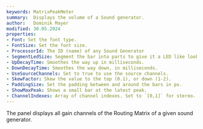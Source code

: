 ```yaml
---
keywords: MatrixPeakMeter
summary:  Displays the volume of a Sound generator.
author:   Dominik Mayer
modified: 30.05.2024
properties:
- Font: Set the font type.
- FontSize: Set the font size.
- ProcessorId: The ID (name) of any Sound Generator
- SegmentLedSize: Segment the bar into parts to give it a LED like look.
- UpDecayTime: Smoothes the way up in milliseconds.
- DownDecayTime: Smoothes the way down, in milliseconds.
- UseSourceChannels: Set to true to use the source channels.
- SkewFactor: Skew the value to the top (0.1), or down (1-2). 
- PaddingSize: Set the padding between and around the bars in px.
- ShowMaxPeak: Shows a small bar at the latest peak. 
- ChannelIndexes: Array of channel indexes. Set to `[0,1]` for stereo.
---
```


The panel displays all gain channels of the Routing Matrix of a given sound generator.
